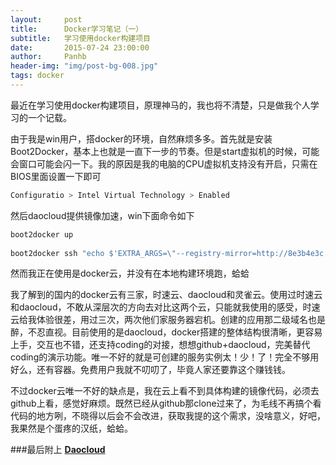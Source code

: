 ```yaml
---
layout:     post
title:      Docker学习笔记（一）
subtitle:   学习使用docker构建项目
date:       2015-07-24 23:00:00
author:     Panhb
header-img: "img/post-bg-008.jpg"
tags: docker
---
```


最近在学习使用docker构建项目，原理神马的，我也将不清楚，只是做我个人学习的一个记载。   

由于我是win用户，搭docker的环境，自然麻烦多多。首先就是安装Boot2Docker，基本上也就是一直下一步的节奏。但是start虚拟机的时候，可能会窗口可能会闪一下。我的原因是我的电脑的CPU虚拟机支持没有开启，只需在BIOS里面设置一下即可
```javascript        
Configuratio > Intel Virtual Technology > Enabled
``` 

然后daocloud提供镜像加速，win下面命令如下
```javascript              
boot2docker up   
            
boot2docker ssh "echo $'EXTRA_ARGS=\"--registry-mirror=http://8e3b4e3c.m.daocloud.io\"' | sudo tee -a /var/lib/boot2docker/profile && sudo /etc/init.d/docker restart"
```   

然而我正在使用是docker云，并没有在本地构建环境跑，蛤蛤   

我了解到的国内的docker云有三家，时速云、daocloud和灵雀云。使用过时速云和daocloud，不敢从深层次的方向去对比这两个云，只能就我使用的感受，时速云给我体验很差，用过三次，两次他们家服务器宕机。创建的应用那二级域名也是醉，不忍直视。目前使用的是daocloud，docker搭建的整体结构很清晰，更容易上手，交互也不错，还支持coding的对接，想想github+daocloud，完美替代coding的演示功能。唯一不好的就是可创建的服务实例太！少！了！完全不够用好么，还有容器。免费用户我就不叨叨了，毕竟人家还要靠这个赚钱钱。      


不过docker云唯一不好的缺点是，我在云上看不到具体构建的镜像代码，必须去github上看，感觉好麻烦。既然已经从github那clone过来了，为毛线不再搞个看代码的地方咧，不晓得以后会不会改进，获取我提的这个需求，没啥意义，好吧，我果然是个蛋疼的汉纸，蛤蛤。   


###最后附上   [**Daocloud**](https://www.daocloud.io)   